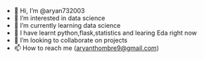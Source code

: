 - 👋 Hi, I’m @aryan732003
- 👀 I’m interested in data science 
- 🌱 I’m currently learning data science
- 🍁 I have learnt python,flask,statistics and learing Eda right now
- 💞️ I’m looking to collaborate on projects
- 📫 How to reach me (aryanthombre9@gmail.com)

<!---
aryan732003/aryan732003 is a ✨ special ✨ repository because its `README.md` (this file) appears on your GitHub profile.
You can click the Preview link to take a look at your changes.
--->
